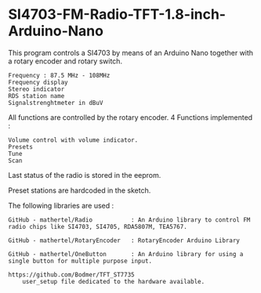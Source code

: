 # SI4703-FM-Radio-TFT-1.8-inch-Arduino-Nano
This program controls a SI4703 by means of an Arduino Nano together with a rotary encoder and rotary switch.

    Frequency : 87.5 MHz - 108MHz
    Frequency display
    Stereo indicator
    RDS station name
    Signalstrenghtmeter in dBuV

All functions are controlled by the rotary encoder.
4 Functions implemented :

    Volume control with volume indicator.
    Presets
    Tune 
    Scan
    
Last status of the radio is stored in the eeprom. 

Preset stations are hardcoded in the sketch.


The following libraries are used :

    GitHub - mathertel/Radio           : An Arduino library to control FM radio chips like SI4703, SI4705, RDA5807M, TEA5767. 

    GitHub - mathertel/RotaryEncoder   : RotaryEncoder Arduino Library 

    GitHub - mathertel/OneButton       : An Arduino library for using a single button for multiple purpose input. 

    https://github.com/Bodmer/TFT_ST7735
        user_setup file dedicated to the hardware available.    
    
